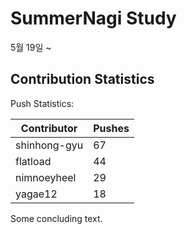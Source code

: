 # SummerNagi Study

5월 19일 ~ 

## Contribution Statistics

Push Statistics:

| Contributor | Pushes |
| ----------- | ------ |
| shinhong-gyu | 67 |
| flatload | 44 |
| nimnoeyheel | 29 |
| yagae12 | 18 |

Some concluding text.
